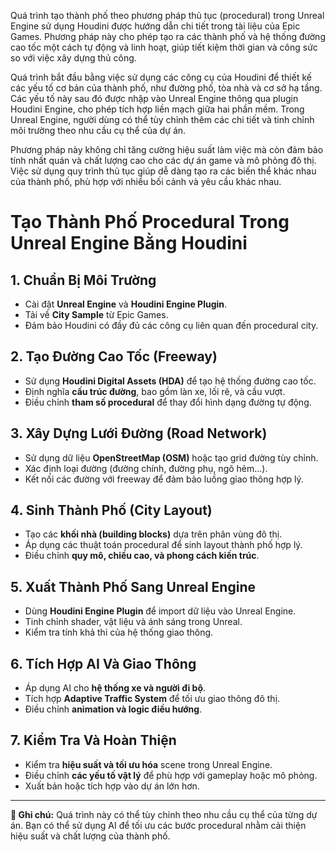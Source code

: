 Quá trình tạo thành phố theo phương pháp thủ tục (procedural) trong Unreal Engine sử dụng Houdini được hướng dẫn chi tiết trong tài liệu của Epic Games. Phương pháp này cho phép tạo ra các thành phố và hệ thống đường cao tốc một cách tự động và linh hoạt, giúp tiết kiệm thời gian và công sức so với việc xây dựng thủ công.

Quá trình bắt đầu bằng việc sử dụng các công cụ của Houdini để thiết kế các yếu tố cơ bản của thành phố, như đường phố, tòa nhà và cơ sở hạ tầng. Các yếu tố này sau đó được nhập vào Unreal Engine thông qua plugin Houdini Engine, cho phép tích hợp liền mạch giữa hai phần mềm. Trong Unreal Engine, người dùng có thể tùy chỉnh thêm các chi tiết và tinh chỉnh môi trường theo nhu cầu cụ thể của dự án.

Phương pháp này không chỉ tăng cường hiệu suất làm việc mà còn đảm bảo tính nhất quán và chất lượng cao cho các dự án game và mô phỏng đô thị. Việc sử dụng quy trình thủ tục giúp dễ dàng tạo ra các biến thể khác nhau của thành phố, phù hợp với nhiều bối cảnh và yêu cầu khác nhau.
# **Tạo Thành Phố Procedural Trong Unreal Engine Bằng Houdini**

## **1. Chuẩn Bị Môi Trường**
- Cài đặt **Unreal Engine** và **Houdini Engine Plugin**.
- Tải về **City Sample** từ Epic Games.
- Đảm bảo Houdini có đầy đủ các công cụ liên quan đến procedural city.

## **2. Tạo Đường Cao Tốc (Freeway)**
- Sử dụng **Houdini Digital Assets (HDA)** để tạo hệ thống đường cao tốc.
- Định nghĩa **cấu trúc đường**, bao gồm làn xe, lối rẽ, và cầu vượt.
- Điều chỉnh **tham số procedural** để thay đổi hình dạng đường tự động.

## **3. Xây Dựng Lưới Đường (Road Network)**
- Sử dụng dữ liệu **OpenStreetMap (OSM)** hoặc tạo grid đường tùy chỉnh.
- Xác định loại đường (đường chính, đường phụ, ngõ hẻm...).
- Kết nối các đường với freeway để đảm bảo luồng giao thông hợp lý.

## **4. Sinh Thành Phố (City Layout)**
- Tạo các **khối nhà (building blocks)** dựa trên phân vùng đô thị.
- Áp dụng các thuật toán procedural để sinh layout thành phố hợp lý.
- Điều chỉnh **quy mô, chiều cao, và phong cách kiến trúc**.

## **5. Xuất Thành Phố Sang Unreal Engine**
- Dùng **Houdini Engine Plugin** để import dữ liệu vào Unreal Engine.
- Tinh chỉnh shader, vật liệu và ánh sáng trong Unreal.
- Kiểm tra tính khả thi của hệ thống giao thông.

## **6. Tích Hợp AI Và Giao Thông**
- Áp dụng AI cho **hệ thống xe và người đi bộ**.
- Tích hợp **Adaptive Traffic System** để tối ưu giao thông đô thị.
- Điều chỉnh **animation và logic điều hướng**.

## **7. Kiểm Tra Và Hoàn Thiện**
- Kiểm tra **hiệu suất và tối ưu hóa** scene trong Unreal Engine.
- Điều chỉnh **các yếu tố vật lý** để phù hợp với gameplay hoặc mô phỏng.
- Xuất bản hoặc tích hợp vào dự án lớn hơn.

---

**📌 Ghi chú:** Quá trình này có thể tùy chỉnh theo nhu cầu cụ thể của từng dự án. Bạn có thể sử dụng AI để tối ưu các bước procedural nhằm cải thiện hiệu suất và chất lượng của thành phố.
